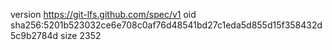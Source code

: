 version https://git-lfs.github.com/spec/v1
oid sha256:5201b523032ce6e708c0af76d48541bd27c1eda5d855d15f358432d5c9b2784d
size 2352

